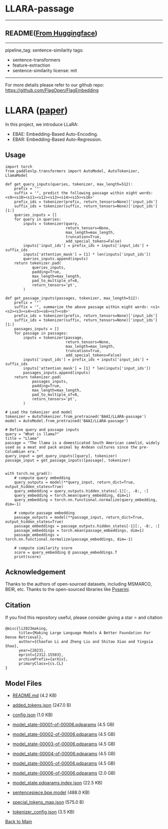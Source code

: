
# LLARA-passage
---


## README([From Huggingface](https://huggingface.co/BAAI/LLARA-passage))

---
pipeline_tag: sentence-similarity
tags:
- sentence-transformers
- feature-extraction
- sentence-similarity
license: mit
---

For more details please refer to our github repo: https://github.com/FlagOpen/FlagEmbedding

# LLARA ([paper](https://arxiv.org/pdf/2312.15503))

In this project, we introduce LLaRA:
- EBAE: Embedding-Based Auto-Encoding.
- EBAR: Embedding-Based Auto-Regression. 


## Usage

```
import torch
from paddlenlp.transformers import AutoModel, AutoTokenizer, LlamaModel

def get_query_inputs(queries, tokenizer, max_length=512):
    prefix = '"'
    suffix = '", predict the following passage within eight words: <s9><s10><s11><s12><s13><s14><s15><s16>'
    prefix_ids = tokenizer(prefix, return_tensors=None)['input_ids']
    suffix_ids = tokenizer(suffix, return_tensors=None)['input_ids'][1:]
    queries_inputs = []
    for query in queries:
        inputs = tokenizer(query,
                           return_tensors=None,
                           max_length=max_length,
                           truncation=True,
                           add_special_tokens=False)
        inputs['input_ids'] = prefix_ids + inputs['input_ids'] + suffix_ids
        inputs['attention_mask'] = [1] * len(inputs['input_ids'])
        queries_inputs.append(inputs)
    return tokenizer.pad(
            queries_inputs,
            padding=True,
            max_length=max_length,
            pad_to_multiple_of=8,
            return_tensors='pt',
        )

def get_passage_inputs(passages, tokenizer, max_length=512):
    prefix = '"'
    suffix = '", summarize the above passage within eight words: <s1><s2><s3><s4><s5><s6><s7><s8>'
    prefix_ids = tokenizer(prefix, return_tensors=None)['input_ids']
    suffix_ids = tokenizer(suffix, return_tensors=None)['input_ids'][1:]
    passages_inputs = []
    for passage in passages:
        inputs = tokenizer(passage,
                           return_tensors=None,
                           max_length=max_length,
                           truncation=True,
                           add_special_tokens=False)
        inputs['input_ids'] = prefix_ids + inputs['input_ids'] + suffix_ids
        inputs['attention_mask'] = [1] * len(inputs['input_ids'])
        passages_inputs.append(inputs)
    return tokenizer.pad(
            passages_inputs,
            padding=True,
            max_length=max_length,
            pad_to_multiple_of=8,
            return_tensors='pt',
        )

# Load the tokenizer and model
tokenizer = AutoTokenizer.from_pretrained('BAAI/LLARA-passage')
model = AutoModel.from_pretrained('BAAI/LLARA-passage')

# Define query and passage inputs
query = "What is llama?"
title = "Llama"
passage = "The llama is a domesticated South American camelid, widely used as a meat and pack animal by Andean cultures since the pre-Columbian era."
query_input = get_query_inputs([query], tokenizer)
passage_input = get_passage_inputs([passage], tokenizer)


with torch.no_grad():
    # compute query embedding
    query_outputs = model(**query_input, return_dict=True, output_hidden_states=True)
    query_embedding = query_outputs.hidden_states[-1][:, -8:, :]
    query_embedding = torch.mean(query_embedding, dim=1)
    query_embedding = torch.nn.functional.normalize(query_embedding, dim=-1)

    # compute passage embedding
    passage_outputs = model(**passage_input, return_dict=True, output_hidden_states=True)
    passage_embeddings = passage_outputs.hidden_states[-1][:, -8:, :]
    passage_embeddings = torch.mean(passage_embeddings, dim=1)
    passage_embeddings = torch.nn.functional.normalize(passage_embeddings, dim=-1)

    # compute similarity score
    score = query_embedding @ passage_embeddings.T
    print(score)

```


## Acknowledgement

Thanks to the authors of open-sourced datasets, including MSMARCO, BEIR, etc. 
Thanks to the open-sourced libraries like [Pyserini](https://github.com/castorini/pyserini).



## Citation

If you find this repository useful, please consider giving a star :star: and citation

```
@misc{li2023making,
      title={Making Large Language Models A Better Foundation For Dense Retrieval}, 
      author={Chaofan Li and Zheng Liu and Shitao Xiao and Yingxia Shao},
      year={2023},
      eprint={2312.15503},
      archivePrefix={arXiv},
      primaryClass={cs.CL}
}
```



## Model Files

- [README.md](https://paddlenlp.bj.bcebos.com/models/community/BAAI/LLARA-passage/README.md) (4.2 KB)

- [added_tokens.json](https://paddlenlp.bj.bcebos.com/models/community/BAAI/LLARA-passage/added_tokens.json) (247.0 B)

- [config.json](https://paddlenlp.bj.bcebos.com/models/community/BAAI/LLARA-passage/config.json) (1.0 KB)

- [model_state-00001-of-00006.pdparams](https://paddlenlp.bj.bcebos.com/models/community/BAAI/LLARA-passage/model_state-00001-of-00006.pdparams) (4.5 GB)

- [model_state-00002-of-00006.pdparams](https://paddlenlp.bj.bcebos.com/models/community/BAAI/LLARA-passage/model_state-00002-of-00006.pdparams) (4.5 GB)

- [model_state-00003-of-00006.pdparams](https://paddlenlp.bj.bcebos.com/models/community/BAAI/LLARA-passage/model_state-00003-of-00006.pdparams) (4.5 GB)

- [model_state-00004-of-00006.pdparams](https://paddlenlp.bj.bcebos.com/models/community/BAAI/LLARA-passage/model_state-00004-of-00006.pdparams) (4.5 GB)

- [model_state-00005-of-00006.pdparams](https://paddlenlp.bj.bcebos.com/models/community/BAAI/LLARA-passage/model_state-00005-of-00006.pdparams) (4.5 GB)

- [model_state-00006-of-00006.pdparams](https://paddlenlp.bj.bcebos.com/models/community/BAAI/LLARA-passage/model_state-00006-of-00006.pdparams) (2.0 GB)

- [model_state.pdparams.index.json](https://paddlenlp.bj.bcebos.com/models/community/BAAI/LLARA-passage/model_state.pdparams.index.json) (22.5 KB)

- [sentencepiece.bpe.model](https://paddlenlp.bj.bcebos.com/models/community/BAAI/LLARA-passage/sentencepiece.bpe.model) (488.0 KB)

- [special_tokens_map.json](https://paddlenlp.bj.bcebos.com/models/community/BAAI/LLARA-passage/special_tokens_map.json) (575.0 B)

- [tokenizer_config.json](https://paddlenlp.bj.bcebos.com/models/community/BAAI/LLARA-passage/tokenizer_config.json) (3.5 KB)


[Back to Main](../../)